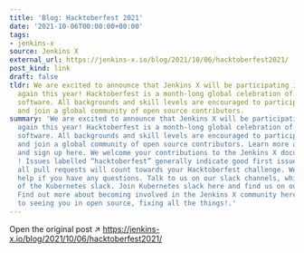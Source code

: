 ```yaml
---
title: 'Blog: Hacktoberfest 2021'
date: '2021-10-06T00:00:00+00:00'
tags:
- jenkins-x
source: Jenkins X
external_url: https://jenkins-x.io/blog/2021/10/06/hacktoberfest2021/
post_kind: link
draft: false
tldr: We are excited to announce that Jenkins X will be participating in Hacktoberfest
  again this year! Hacktoberfest is a month-long global celebration of open source
  software. All backgrounds and skill levels are encouraged to participate in Hacktoberfest
  and join a global community of open source contributors.
summary: 'We are excited to announce that Jenkins X will be participating in Hacktoberfest
  again this year! Hacktoberfest is a month-long global celebration of open source
  software. All backgrounds and skill levels are encouraged to participate in Hacktoberfest
  and join a global community of open source contributors. Learn more about Hacktoberfest
  and sign up here. We welcome your contributions to the Jenkins X documentation project
  ! Issues labelled “hacktoberfest” generally indicate good first issues. However,
  all pull requests will count towards your Hacktoberfest challenge. We’re happy to
  help if you have any questions. Talk to us on our slack channels, which are part
  of the Kubernetes slack. Join Kubernetes slack here and find us on our channels:
  Find out more about becoming involved in the Jenkins X community here. We look forward
  to seeing you in open source, fixing all the things!.'
---
```

Open the original post ↗ https://jenkins-x.io/blog/2021/10/06/hacktoberfest2021/
